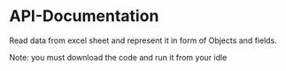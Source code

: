 # API-Documentation
Read data from excel sheet and represent it in form of Objects and fields.

Note: you must download the code and run it from your idle
